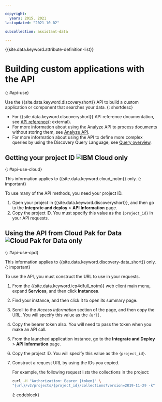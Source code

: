 ```yaml
---

copyright:
  years: 2015, 2021
lastupdated: "2021-10-02"

subcollection: assistant-data

---
```


{{site.data.keyword.attribute-definition-list}}

# Building custom applications with the API
{: #api-use}

Use the {{site.data.keyword.discoveryshort}} API to build a custom application or component that searches your data.
{: shortdesc}

- For {{site.data.keyword.discoveryshort}} API reference documentation, see [API reference](https://cloud.ibm.com/apidocs/discovery-data){: external}.
- For more information about using the Analyze API to process documents without storing them, see [Analyze API](/docs/discovery-data?topic=discovery-data-analyzeapi).
- For more information about using the API to define more complex queries by using the Discovery Query Language, see [Query overview](/docs/discovery-data?topic=discovery-data-query-concepts).

## Getting your project ID ![IBM Cloud only](images/ibm-cloud.png)
{: #api-use-cloud}

This information applies to {{site.data.keyword.cloud_notm}} only.
{: important}

To use many of the API methods, you need your project ID.

1.  Open your project in {{site.data.keyword.discoveryshort}}, and then go to the **Integrate and deploy** > **API Information** page.
1.  Copy the project ID. You must specify this value as the `{project_id}` in your API requests.

## Using the API from Cloud Pak for Data ![Cloud Pak for Data only](images/desktop.png)
{: #api-use-cpd}

This information applies to {{site.data.keyword.discovery-data_short}} only.
{: important}

To use the API, you must construct the URL to use in your requests.

1.  From the {{site.data.keyword.icp4dfull_notm}} web client main menu, expand **Services**, and then click **Instances**.
1.  Find your instance, and then click it to open its summary page.
1.  Scroll to the *Access information* section of the page, and then copy the URL. You will specify this value as the `{url}`.

1.  Copy the bearer token also. You will need to pass the token when you make an API call.
1.  From the launched application instance, go to the **Integrate and Deploy** > **API Information** page.
1.  Copy the project ID. You will specify this value as the `{project_id}`.
1.  Construct a request URL by using the IDs you copied.

    For example, the following request lists the collections in the project:

    ```sh
    curl -H "Authorization: Bearer {token}" \
    "{url}/v2/projects/{project_id}/collections?version=2019-11-29 -k"
    ```
    {: codeblock}
